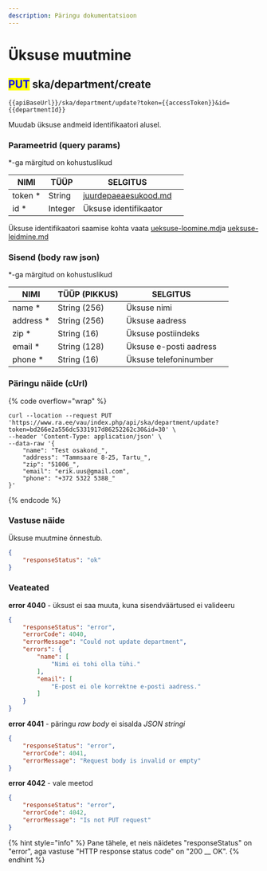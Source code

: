 ```yaml
---
description: Päringu dokumentatsioon
---
```


# Üksuse muutmine

## <mark style="color:blue;">PUT</mark> ska/department/create

```
{{apiBaseUrl}}/ska/department/update?token={{accessToken}}&id={{departmentId}}
```

Muudab üksuse andmeid identifikaatori alusel.

### Parameetrid (query params)

\*-ga märgitud on kohustuslikud

| NIMI     | TÜÜP    | SELGITUS                                                     |   |
| -------- | ------- | ------------------------------------------------------------ | - |
| token \* | String  | [juurdepaeaesukood.md](../../juurdepaeaesukood.md "mention") |   |
| id \*    | Integer | Üksuse identifikaator                                        |   |

Üksuse identifikaatori saamise kohta vaata [ueksuse-loomine.md](ueksuse-loomine.md "mention")ja [ueksuse-leidmine.md](ueksuse-leidmine.md "mention")

### Sisend (body raw json)

\*-ga märgitud on kohustuslikud

| NIMI       | TÜÜP (PIKKUS) | SELGITUS               |   |
| ---------- | ------------- | ---------------------- | - |
| name \*    | String (256)  | Üksuse nimi            |   |
| address \* | String (256)  | Üksuse aadress         |   |
| zip \*     | String (16)   | Üksuse postiindeks     |   |
| email \*   | String (128)  | Üksuse e-posti aadress |   |
| phone \*   | String (16)   | Üksuse telefoninumber  |   |

### Päringu näide (cUrl)

{% code overflow="wrap" %}
```shell
curl --location --request PUT 'https://www.ra.ee/vau/index.php/api/ska/department/update?token=bd266e2a556dc5331917d86252262c30&id=30' \
--header 'Content-Type: application/json' \
--data-raw '{
    "name": "Test osakond_",
    "address": "Tammsaare 8-25, Tartu_",
    "zip": "51006_",
    "email": "erik.uus@gmail.com",
    "phone": "+372 5322 5388_"
}'
```
{% endcode %}

### Vastuse näide

Üksuse muutmine õnnestub.

```json
{
    "responseStatus": "ok"
}
```

### Veateated

**error 4040** - üksust ei saa muuta, kuna sisendväärtused ei valideeru&#x20;

```json
{
    "responseStatus": "error",
    "errorCode": 4040,
    "errorMessage": "Could not update department",
    "errors": {
        "name": [
            "Nimi ei tohi olla tühi."
        ],
        "email": [
            "E-post ei ole korrektne e-posti aadress."
        ]
    }
}
```

**error 4041** - päringu _raw body_ ei sisalda _JSON_ _stringi_

```json
{
    "responseStatus": "error",
    "errorCode": 4041,
    "errorMessage": "Request body is invalid or empty"
}
```

**error 4042** - vale meetod

```json
{
    "responseStatus": "error",
    "errorCode": 4042,
    "errorMessage": "Is not PUT request"
}
```

{% hint style="info" %}
Pane tähele, et neis näidetes "responseStatus" on "error", aga vastuse "HTTP response status code" on "200 __ OK".&#x20;
{% endhint %}

